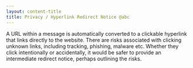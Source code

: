 ```yaml
---
layout: content-title
title: Privacy / Hyperlink Redirect Notice @abc
---
```


A URL within a message is automatically converted to a clickable hyperlink that links directly to the website. There are risks associated with clicking unknown links, including tracking, phishing, malware etc. Whether they click intentionally or accidentally, it would be safer to provide an intermediate redirect notice, perhaps outlining the risks.


